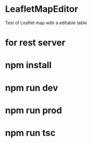 # LeafletMapEditor
Test of Leaflet map with a editable table

#
# for rest server
#
# npm install
# npm run dev
#
# npm run prod
# npm run tsc
#
